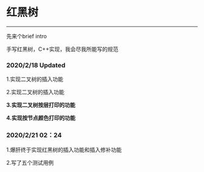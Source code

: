 # 红黑树

------

先来个brief intro

手写红黑树，C++实现，我会尽我所能写的规范

### 2020/2/18 Updated

1.实现二叉树的插入功能

2.实现二叉树的插入功能

**3.实现二叉树按层打印的功能**

**4.实现按节点颜色打印的功能**

### 2020/2/21 02：24

1.爆肝终于实现红黑树的插入功能和插入修补功能

2.写了五个测试用例


